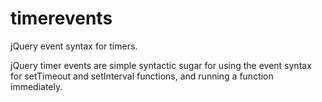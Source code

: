 timerevents
===========

jQuery event syntax for timers.

jQuery timer events are simple syntactic sugar for using the event syntax for 
setTimeout and setInterval functions, and running a function immediately.


